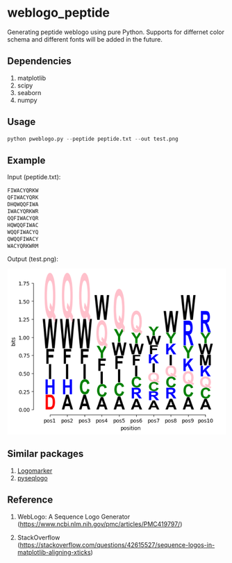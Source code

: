 # weblogo_peptide
Generating peptide weblogo using pure Python. Supports for differnet color schema and different fonts will be added in the future.


## Dependencies
1. matplotlib
2. scipy
3. seaborn
4. numpy


## Usage
```python
python pweblogo.py --peptide peptide.txt --out test.png
```

## Example
Input (peptide.txt):
```
FIWACYQRKW
QFIWACYQRK
DHQWQQFIWA
IWACYQRKWR
QQFIWACYQR
HQWQQFIWAC
WQQFIWACYQ
QWQQFIWACY
WACYQRKWRM
```

Output (test.png):

![output](test.png)

## Similar packages

1. [Logomarker](https://logomaker.readthedocs.io/en/latest/)
2. [pyseqlogo](https://github.com/saketkc/pyseqlogo)


## Reference

1. WebLogo: A Sequence Logo Generator (https://www.ncbi.nlm.nih.gov/pmc/articles/PMC419797/)

2. StackOverflow (https://stackoverflow.com/questions/42615527/sequence-logos-in-matplotlib-aligning-xticks)






